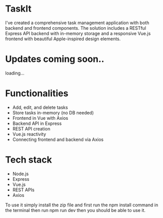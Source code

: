 # TaskIt

I've created a comprehensive task management application with both backend and frontend components. The solution includes a RESTful Express API backend with in-memory storage and a responsive Vue.js frontend with beautiful Apple-inspired design elements.

# Updates coming soon..
loading...

# Functionalities
- Add, edit, and delete tasks
- Store tasks in-memory (no DB needed)
- Frontend in Vue with Axios
- Backend API in Express
- REST API creation
- Vue.js reactivity
- Connecting frontend and backend via Axios

# Tech stack
- Node.js 
- Express
- Vue.js
- REST APIs
- Axios

To use it simply install the zip file and first run the npm install command in the terminal then run npm run dev then you should be able to use it.
